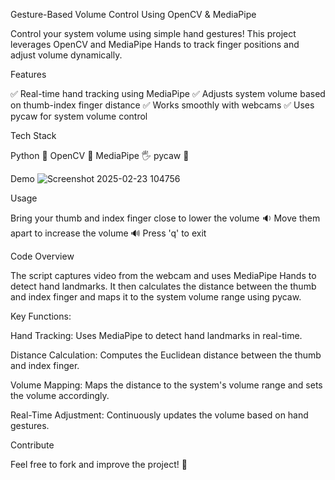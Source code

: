 Gesture-Based Volume Control Using OpenCV & MediaPipe

Control your system volume using simple hand gestures! This project leverages OpenCV and MediaPipe Hands to track finger positions and adjust volume dynamically.


Features

✅ Real-time hand tracking using MediaPipe
✅ Adjusts system volume based on thumb-index finger distance
✅ Works smoothly with webcams
✅ Uses pycaw for system volume control

Tech Stack

Python 🐍
OpenCV 🎥
MediaPipe 🖐
pycaw 🎵

Demo
![Screenshot 2025-02-23 104756](https://github.com/user-attachments/assets/c3be5115-2f1c-474d-a884-f56c730869a4)

Usage

Bring your thumb and index finger close to lower the volume 🔉
Move them apart to increase the volume 🔊
Press 'q' to exit

Code Overview

The script captures video from the webcam and uses MediaPipe Hands to detect hand landmarks. It then calculates the distance between the thumb and index finger and maps it to the system volume range using pycaw.

Key Functions:

Hand Tracking: Uses MediaPipe to detect hand landmarks in real-time.

Distance Calculation: Computes the Euclidean distance between the thumb and index finger.

Volume Mapping: Maps the distance to the system's volume range and sets the volume accordingly.

Real-Time Adjustment: Continuously updates the volume based on hand gestures.

Contribute

Feel free to fork and improve the project! 🎉
